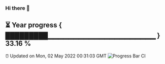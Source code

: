 ### Hi there 👋
⏳ Year progress { █████████▁▁▁▁▁▁▁▁▁▁▁▁▁▁▁▁▁▁▁▁▁ } 33.16 %
---
⏰ Updated on Mon, 02 May 2022 00:31:03 GMT
![Progress Bar CI](https://github.com/Moyi321/Moyi321/workflows/Progress%20Bar%20CI/badge.svg)
